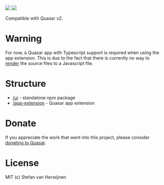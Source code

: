 <img src="https://img.shields.io/npm/v/quasar-ui-http-authentication.svg?label=quasar-ui-http-authentication">
<img src="https://img.shields.io/npm/v/quasar-app-extension-http-authentication.svg?label=quasar-app-extension-http-authentication">

Compatible with Quasar v2.
# Warning
For now, a Quasar app with Typescript support is required when using the app extension. This is due to the fact that there is currently no way to [render](https://quasar.dev/app-extensions/development-guide/install-api#api-render) the source files to a Javascript file.

# Structure
* [/ui](ui) - standalone npm package
* [/app-extension](app-extension) - Quasar app extension

# Donate
If you appreciate the work that went into this project, please consider [donating to Quasar](https://donate.quasar.dev).

# License
MIT (c) Stefan van Herwijnen
